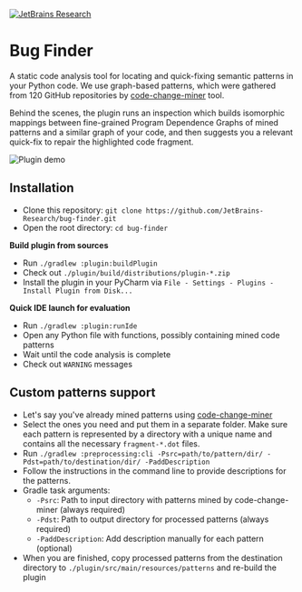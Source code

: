 [![JetBrains Research](https://jb.gg/badges/research.svg)](https://confluence.jetbrains.com/display/ALL/JetBrains+on+GitHub)
#  Bug Finder

A static code analysis tool for locating and quick-fixing semantic patterns in your Python code. We use graph-based
patterns, which were gathered from 120 GitHub repositories by
[code-change-miner](https://github.com/JetBrains-Research/code-change-miner)
tool.

Behind the scenes, the plugin runs an inspection which builds isomorphic mappings between fine-grained Program
Dependence Graphs of mined patterns and a similar graph of your code, and then suggests you a relevant quick-fix to
repair the highlighted code fragment.

<img src="https://i.ibb.co/ySN4dcy/presentation.gif" alt="Plugin demo">

## Installation

 - Clone this repository: `git clone https://github.com/JetBrains-Research/bug-finder.git`
 - Open the root directory: `cd bug-finder`
 
**Build plugin from sources**

 - Run `./gradlew :plugin:buildPlugin`
 - Check out `./plugin/build/distributions/plugin-*.zip`
 - Install the plugin in your PyCharm via `File - Settings - Plugins - Install Plugin from Disk...`
 
**Quick IDE launch for evaluation**
 
 - Run `./gradlew :plugin:runIde`
 - Open any Python file with functions, possibly containing mined code patterns 
 - Wait until the code analysis is complete
 - Check out `WARNING` messages

## Custom patterns support

 - Let's say you've already mined patterns using 
 [code-change-miner](https://github.com/JetBrains-Research/code-change-miner)
 - Select the ones you need and put them in a separate folder. Make sure each pattern is represented by a directory with
   a unique name and contains all the necessary `fragment-*.dot` files.
 - Run `./gradlew :preprocessing:cli -Psrc=path/to/pattern/dir/ -Pdst=path/to/destination/dir/ -PaddDescription`
 - Follow the instructions in the command line to provide descriptions for the patterns.
 - Gradle task arguments:
     - `-Psrc`: Path to input directory with patterns mined by code-change-miner (always required)
     - `-Pdst`: Path to output directory for processed patterns (always required)
     - `-PaddDescription`: Add description manually for each pattern (optional)
 - When you are finished, copy processed patterns from the
  destination directory to `./plugin/src/main/resources/patterns` and re-build the plugin
